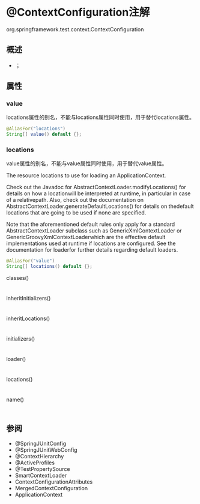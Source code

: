 # @ContextConfiguration注解

org.springframework.test.context.ContextConfiguration

## 概述

+ ；

## 属性

### value

locations属性的别名，不能与locations属性同时使用，用于替代locations属性。

```java
@AliasFor("locations")
String[] value() default {};
```

### locations

value属性的别名，不能与value属性同时使用，用于替代value属性。



The resource locations to use for loading an ApplicationContext. 

Check out the Javadoc for AbstractContextLoader.modifyLocations() for details on how a locationwill be interpreted at runtime, in particular in case of a relativepath. Also, check out the documentation on AbstractContextLoader.generateDefaultLocations() for details on thedefault locations that are going to be used if none are specified. 

Note that the aforementioned default rules only apply for a standard AbstractContextLoader subclass such as GenericXmlContextLoader or GenericGroovyXmlContextLoaderwhich are the effective default implementations used at runtime if locations are configured. See the documentation for loaderfor further details regarding default loaders. 









```java
@AliasFor("value")
String[] locations() default {};
```








classes()
### 



```java

```
inheritInitializers()
### 



```java

```
inheritLocations()
### 



```java

```
initializers()
### 



```java

```
loader()
### 



```java

```
locations()
### 



```java

```
name()
### 



```java

```















## 参阅

+ @SpringJUnitConfig
+ @SpringJUnitWebConfig
+ @ContextHierarchy
+ @ActiveProfiles
+ @TestPropertySource
+ SmartContextLoader
+ ContextConfigurationAttributes
+ MergedContextConfiguration
+ ApplicationContext




